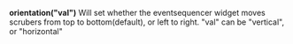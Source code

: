**orientation("val")** Will set whether the eventsequencer widget moves scrubers from top to bottom(default), or left to right. "val" can be "vertical", or "horizontal"  